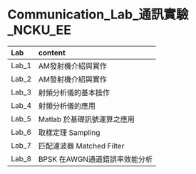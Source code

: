 # Communication_Lab_通訊實驗_NCKU_EE

| Lab  | content|
| :--  | :-- |
|Lab_1 | AM發射機介紹與實作|
|Lab_2 | AM發射機介紹與實作|
|Lab_3 | 射頻分析儀的基本操作|
|Lab_4 | 射頻分析儀的應用|
|Lab_5 | Matlab 於基礎訊號運算之應用|
|Lab_6 | 取樣定理 Sampling|
|Lab_7 | 匹配濾波器 Matched Filter|
|Lab_8 | BPSK 在AWGN通道錯誤率效能分析|
